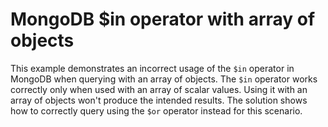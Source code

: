 # MongoDB $in operator with array of objects
This example demonstrates an incorrect usage of the `$in` operator in MongoDB when querying with an array of objects.  The `$in` operator works correctly only when used with an array of scalar values. Using it with an array of objects won't produce the intended results.
The solution shows how to correctly query using the `$or` operator instead for this scenario.